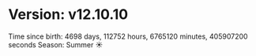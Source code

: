# Version: v12.10.10
Time since birth: 4698 days, 112752 hours, 6765120 minutes, 405907200 seconds
Season: Summer ☀️
